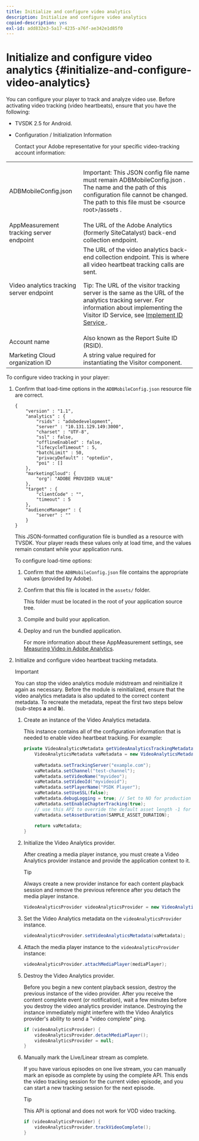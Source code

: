 ```yaml
---
title: Initialize and configure video analytics
description: Initialize and configure video analytics
copied-description: yes
exl-id: add832e3-5a17-4235-a76f-ae342e1d85f0
---
```

# Initialize and configure video analytics {#initialize-and-configure-video-analytics}

You can configure your player to track and analyze video use. 
Before activating video tracking (video heartbeats), ensure that you have the following:

* TVSDK 2.5 for Android. 
* Configuration / Initialization Information

  Contact your Adobe representative for your specific video-tracking account information:  

<table id="table_3565328ABBEE4605A92EAE1ADE5D6F84"> 
 <tbody> 
  <tr> 
   <td colname="col1"> <span class="filepath"> ADBMobileConfig.json </span> </td> 
   <td colname="col2"> <p>Important:  This JSON config file name must remain <span class="filepath"> ADBMobileConfig.json </span>. The name and the path of this configuration file cannot be changed. The path to this file must be <span class="filepath"> &lt;source root&gt;/assets </span>. </p> </td> 
  </tr> 
  <tr> 
   <td colname="col1"> AppMeasurement tracking server endpoint </td> 
   <td colname="col2"> The URL of the Adobe Analytics (formerly SiteCatalyst) back-end collection endpoint. </td> 
  </tr> 
  <tr> 
   <td colname="col1"> Video analytics tracking server endpoint </td> 
   <td colname="col2"> The URL of the video analytics back-end collection endpoint. This is where all video heartbeat tracking calls are sent. <p>Tip:  The URL of the visitor tracking server is the same as the URL of the analytics tracking server. For information about implementing the Visitor ID Service, see <a href="https://experienceleague.adobe.com/docs/id-service/using/implementation/setup-target.html?lang=en" format="html" scope="external"> Implement ID Service </a>. </p> </td> 
  </tr> 
  <tr> 
   <td colname="col1"> Account name </td> 
   <td colname="col2"> Also known as the Report Suite ID (RSID). </td> 
  </tr> 
  <tr> 
   <td colname="col1"> Marketing Cloud organization ID </td> 
   <td colname="col2"> A string value required for instantiating the Visitor component. </td> 
  </tr> 
 </tbody> 
</table>

To configure video tracking in your player: 

1. Confirm that load-time options in the `ADBMobileConfig.json` resource file are correct.

   ```
   { 
       "version" : "1.1", 
       "analytics" : { 
           "rsids" : "adobedevelopment", 
           "server" : "10.131.129.149:3000", 
           "charset" : "UTF-8", 
           "ssl" : false, 
           "offlineEnabled" : false, 
           "lifecycleTimeout" : 5, 
           "batchLimit" : 50, 
           "privacyDefault" : "optedin", 
           "poi" : [] 
       }, 
       "marketingCloud": { 
           "org": "ADOBE PROVIDED VALUE"  
       }, 
       "target" : { 
           "clientCode" : "", 
           "timeout" : 5 
       }, 
       "audienceManager" : { 
           "server" : "" 
       } 
   }
   ```

   This JSON-formatted configuration file is bundled as a resource with TVSDK. Your player reads these values only at load time, and the values remain constant while your application runs.

   To configure load-time options:


    1. Confirm that the `ADBMobileConfig.json` file contains the appropriate values (provided by Adobe). 
    1. Confirm that this file is located in the `assets/` folder.

       This folder must be located in the root of your application source tree. 
    
    1. Compile and build your application. 
    1. Deploy and run the bundled application.

       For more information about these AppMeasurement settings, see [Measuring Video in Adobe Analytics](https://experienceleague.adobe.com/docs/media-analytics/using/media-overview.html?lang=en).

1. Initialize and configure video heartbeat tracking metadata.

   >[!IMPORTANT]
   >
   >You can stop the video analytics module midstream and reinitialize it again as necessary. Before the module is reinitialized, ensure that the video analytics metadata is also updated to the correct content metadata. To recreate the metadata, repeat the first two steps below (sub-steps **a** and **b**).

   1. Create an instance of the Video Analytics metadata.
   
      This instance contains all of the configuration information that is needed to enable video heartbeat tracking. For example:    
   
      ```java   
      private VideoAnalyticsMetadata getVideoAnalyticsTrackingMetadata() { 
          VideoAnalyticsMetadata vaMetadata = new VideoAnalyticsMetadata(); 
        
          vaMetadata.setTrackingServer("example.com"); 
          vaMetadata.setChannel("test-channel"); 
          vaMetadata.setVideoName("myvideo"); 
          vaMetadata.setVideoId("myvideoid"); 
          vaMetadata.setPlayerName("PSDK Player"); 
          vaMetadata.setUseSSL(false); 
          vaMetadata.debugLogging = true; // Set to NO for production deployment. 
          vaMetadata.setEnableChapterTracking(true); 
          // use this API to override the default asset length -1 for live streams 
          vaMetadata.setAssetDuration(SAMPLE_ASSET_DURATION); 
        
          return vaMetadata; 
      }
      ```

   1. Initialize the Video Analytics provider.
   
      After creating a media player instance, you must create a Video Analytics provider instance and provide the application context to it.    
   
      >[!TIP]
      >
      >Always create a new provider instance for each content playback session and remove the previous reference after you detach the media player instance.

      ```java   
      VideoAnalyticsProvider videoAnalyticsProvider = new VideoAnalyticsProvider(appContext); 
      
      ```

   1. Set the Video Analytics metadata on the `videoAnalyticsProvider` instance.

      ```java   
      videoAnalyticsProvider.setVideoAnalyticsMetadata(vaMetadata);
      ```

   1. Attach the media player instance to the `videoAnalyticsProvider` instance:

      ```java   
      videoAnalyticsProvider.attachMediaPlayer(mediaPlayer); 
      ```

   1. Destroy the Video Analytics provider.
   
      Before you begin a new content playback session, destroy the previous instance of the video provider. After you receive the content complete event (or notification), wait a few minutes before you destroy the video analytics provider instance. Destroying the instance immediately might interfere with the Video Analytics provider's ability to send a "video complete" ping.

      ```java   
      if (videoAnalyticsProvider) { 
          videoAnalyticsProvider.detachMediaPlayer(); 
          videoAnalyticsProvider = null; 
      }
      ```   
   
   1. Manually mark the Live/Linear stream as complete.
   
      If you have various episodes on one live stream, you can manually mark an episode as complete by using the complete API. This ends the video tracking session for the current video episode, and you can start a new tracking session for the next episode.    
   
      >[!TIP]
      >
      >This API is optional and does not work for VOD video tracking.

      ```java   
      if (videoAnalyticsProvider) { 
          videoAnalyticsProvider.trackVideoComplete();    
      }
      ```

